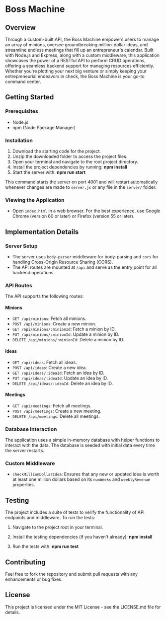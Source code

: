 # Boss Machine

## Overview
Through a custom-built API, the Boss Machine empowers users to manage an array of minions, oversee groundbreaking million-dollar ideas, and streamline endless meetings that fill up an entrepreneur's calendar. Built with Node.js and Express, along with a custom middleware, this application showcases the power of a RESTful API to perform CRUD operations, offering a seamless backend support for managing resources efficiently. Whether you're plotting your next big venture or simply keeping your entrepreneurial endeavors in check, the Boss Machine is your go-to command center.

## Getting Started

### Prerequisites
- Node.js
- npm (Node Package Manager)

### Installation
1. Download the starting code for the project.
2. Unzip the downloaded folder to access the project files.
3. Open your terminal and navigate to the root project directory.
4. Install the project dependencies by running: **npm install**
5. Start the server with: **npm run start**

This command starts the server on port 4001 and will restart automatically whenever changes are made to `server.js` or any file in the `server/` folder.

### Viewing the Application
- Open `index.html` in a web browser. For the best experience, use Google Chrome (version 60 or later) or Firefox (version 55 or later).

## Implementation Details

### Server Setup
- The server uses `body-parser` middleware for body-parsing and `cors` for handling Cross-Origin Resource Sharing (CORS).
- The API routes are mounted at `/api` and serve as the entry point for all backend operations.

### API Routes
The API supports the following routes:

#### Minions
- `GET /api/minions`: Fetch all minions.
- `POST /api/minions`: Create a new minion.
- `GET /api/minions/:minionId`: Fetch a minion by ID.
- `PUT /api/minions/:minionId`: Update a minion by ID.
- `DELETE /api/minions/:minionId`: Delete a minion by ID.

#### Ideas
- `GET /api/ideas`: Fetch all ideas.
- `POST /api/ideas`: Create a new idea.
- `GET /api/ideas/:ideaId`: Fetch an idea by ID.
- `PUT /api/ideas/:ideaId`: Update an idea by ID.
- `DELETE /api/ideas/:ideaId`: Delete an idea by ID.

#### Meetings
- `GET /api/meetings`: Fetch all meetings.
- `POST /api/meetings`: Create a new meeting.
- `DELETE /api/meetings`: Delete all meetings.

### Database Interaction
The application uses a simple in-memory database with helper functions to interact with the data. The database is seeded with initial data every time the server restarts.

### Custom Middleware
- `checkMillionDollarIdea`: Ensures that any new or updated idea is worth at least one million dollars based on its `numWeeks` and `weeklyRevenue` properties.

## Testing
The project includes a suite of tests to verify the functionality of API endpoints and middleware. To run the tests:
1. Navigate to the project root in your terminal.
2. Install the testing dependencies (if you haven't already): **npm install**

3. Run the tests with: **npm run test**

## Contributing
Feel free to fork the repository and submit pull requests with any enhancements or bug fixes.

## License
This project is licensed under the MIT License - see the LICENSE.md file for details.




